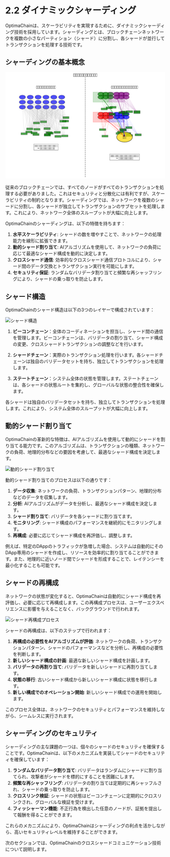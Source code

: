 # 2.2 ダイナミックシャーディング

OptimaChainは、スケーラビリティを実現するために、ダイナミックシャーディング技術を採用しています。シャーディングとは、ブロックチェーンネットワークを複数の小さなパーティション（シャード）に分割し、各シャードが並行してトランザクションを処理する技術です。

## シャーディングの基本概念

![シャーディングの基本概念](../images/sharding_basics.png)

従来のブロックチェーンでは、すべてのノードがすべてのトランザクションを処理する必要がありました。これはセキュリティと分散化には有利ですが、スケーラビリティの制約となります。シャーディングでは、ネットワークを複数のシャードに分割し、各シャードが独立してトランザクションのサブセットを処理します。これにより、ネットワーク全体のスループットが大幅に向上します。

OptimaChainのシャーディングは、以下の特徴を持ちます：

1. **水平スケーラビリティ**: シャードの数を増やすことで、ネットワークの処理能力を線形に拡張できます。
2. **動的シャード割り当て**: AIアルゴリズムを使用して、ネットワークの負荷に応じて最適なシャード構成を動的に決定します。
3. **クロスシャード通信**: 効率的なクロスシャード通信プロトコルにより、シャード間のデータ交換とトランザクション実行を可能にします。
4. **セキュリティ保証**: ランダムなバリデータ割り当てと頻繁な再シャッフリングにより、シャードの乗っ取りを防止します。

## シャード構造

OptimaChainのシャード構造は以下の3つのレイヤーで構成されています：

![シャード構造](../images/shard_structure.png)

1. **ビーコンチェーン**：全体のコーディネーションを担当し、シャード間の通信を管理します。ビーコンチェーンは、バリデータの割り当て、シャード構成の変更、クロスシャードトランザクションの調整などを行います。

2. **シャードチェーン**：実際のトランザクション処理を行います。各シャードチェーンは独自のバリデータセットを持ち、独立してトランザクションを処理します。

3. **ステートチェーン**：システム全体の状態を管理します。ステートチェーンは、各シャードの状態ルートを集約し、グローバルな状態の整合性を確保します。

各シャードは独自のバリデータセットを持ち、独立してトランザクションを処理します。これにより、システム全体のスループットが大幅に向上します。

## 動的シャード割り当て

OptimaChainの革新的な特徴は、AIアルゴリズムを使用して動的にシャードを割り当てる能力です。このアルゴリズムは、トランザクションの種類、ネットワークの負荷、地理的分布などの要因を考慮して、最適なシャード構成を決定します。

![動的シャード割り当て](../images/dynamic_shard_allocation.png)

動的シャード割り当てのプロセスは以下の通りです：

1. **データ収集**: ネットワークの負荷、トランザクションパターン、地理的分布などのデータを収集します。
2. **分析**: AIアルゴリズムがデータを分析し、最適なシャード構成を決定します。
3. **シャード割り当て**: バリデータを各シャードに割り当てます。
4. **モニタリング**: シャード構成のパフォーマンスを継続的にモニタリングします。
5. **再構成**: 必要に応じてシャード構成を再評価し、調整します。

例えば、特定のDAppのトラフィックが急増した場合、システムは自動的にそのDApp専用のシャードを作成し、リソースを効率的に割り当てることができます。また、地理的に近いノード間でシャードを形成することで、レイテンシーを最小化することも可能です。

## シャードの再構成

ネットワークの状態が変化すると、OptimaChainは自動的にシャード構成を再評価し、必要に応じて再構成します。この再構成プロセスは、ユーザーエクスペリエンスに影響を与えることなく、バックグラウンドで行われます。

![シャード再構成プロセス](../images/shard_reconfiguration.png)

シャードの再構成は、以下のステップで行われます：

1. **再構成の必要性をAIアルゴリズムが評価**: ネットワークの負荷、トランザクションパターン、シャードのパフォーマンスなどを分析し、再構成の必要性を判断します。
2. **新しいシャード構成の計画**: 最適な新しいシャード構成を計画します。
3. **バリデータの再割り当て**: バリデータを新しいシャードに再割り当てします。
4. **状態の移行**: 古いシャード構成から新しいシャード構成に状態を移行します。
5. **新しい構成でのオペレーション開始**: 新しいシャード構成での運用を開始します。

このプロセス全体は、ネットワークのセキュリティとパフォーマンスを維持しながら、シームレスに実行されます。

## シャーディングのセキュリティ

シャーディングの主な課題の一つは、個々のシャードのセキュリティを確保することです。OptimaChainは、以下のメカニズムを実装してシャードのセキュリティを確保しています：

1. **ランダムなバリデータ割り当て**: バリデータはランダムにシャードに割り当てられ、攻撃者がシャードを標的にすることを困難にします。
2. **頻繁な再シャッフリング**: バリデータの割り当ては定期的に再シャッフルされ、シャードの乗っ取りを防止します。
3. **クロスリンク検証**: シャードの状態はビーコンチェーンに定期的にクロスリンクされ、グローバルな検証を受けます。
4. **フィッシャーマン機能**: 不正行為を検出した任意のノードが、証拠を提出して報酬を得ることができます。

これらのメカニズムにより、OptimaChainはシャーディングの利点を活かしながら、高いセキュリティレベルを維持することができます。

次のセクションでは、OptimaChainのクロスシャードコミュニケーション技術について説明します。